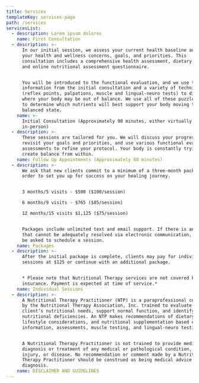 ```yaml
---
title: Services
templateKey: services-page
path: /services
servicesList:
  - description: Lorem ipsum dolores
    name: First Consultation
  - description: >-
      In our initial session, we assess your current health baseline and discuss
      your health and wellness concerns, goals, and priorities. This
      consultation includes a comprehensive health assessment, dietary review,
      and online nutritional assessment questionnaire. 


      You will be introduced to the functional evaluation, and we use the
      information from the initial consultation and a variety of techniques
      (reflex points, palpations, muscle and lingual-neuro tests) to discover
      where your body may be out of balance. We use all of these puzzle pieces
      to determine which nutrients will best support your body moving to a more
      balanced state.
    name: >-
      Initial Consultation (Approximately 90 minutes, either virtually or
      in-person) 
  - description: >-
      These sessions are tailored for you. We will discuss your progress,
      revisit your goals and priorities, and use various functional evaluation
      assessments to refine your protocol. Your body is constantly trying to
      create balance from within. 
    name: Follow Up Appointments (Approximately 60 minutes)
  - description: >-
      We ask that new clients commit to a minimum of a three-month package in
      order to set you up for success on your healing journey.


      3 months/5 visits - $500 ($100/session)

      6 months/9 visits - $765 ($85/session)

      12 months/15 visits $1,125 ($75/session)


      Packages include unlimited text and email support. If there is an issue
      that cannot be adequately resolved via electronic communication, you will
      be asked to schedule a session.
    name: Packages
  - description: >-
      After the initial package is complete, clients may pay for individual
      sessions at $125 or continue with an additional package.


      * Please note that Nutritional Therapy services are not covered by
      insurance. Payment is expected at time of service.*
    name: Individual Sessions
  - description: >-
      A Nutritional Therapy Practitioner (NTP) is a paraprofessional certified
      by the Nutritional Therapy Association, Inc. trained to evaluate a
      client’s nutritional needs, support normal function, and identify
      nutritional deficiencies. An NTP makes recommendations of dietary changes,
      lifestyle considerations, and nutritional supplementation based on client
      information, assessments, muscle testing, and lingual-neuro testing.


      A Nutritional Therapy Practitioner is not trained to provide medical
      diagnosis or treatment of any medical or pathological condition, illness,
      injury, or disease. No recommendation or comment made by a Nutritional
      Therapy Practitioner should be construed as being medical advice or
      diagnosis.
    name: DISCLAIMER AND GUIDELINES
---
```


